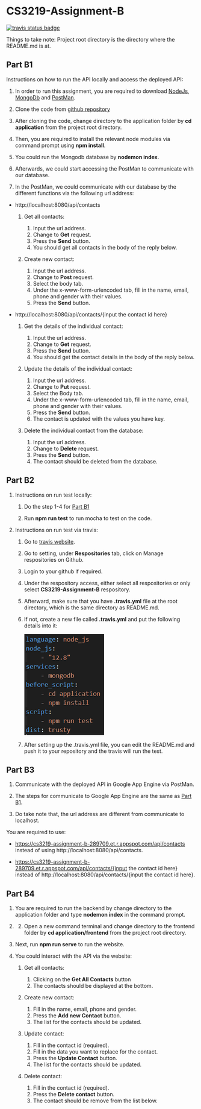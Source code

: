 # CS3219-Assignment-B

[![travis status badge](https://travis-ci.com/Exeexe93/CS3219-Assignment-B.svg?branch=master)](https://travis-ci.com/github/Exeexe93/CS3219-Assignment-B)

Things to take note: Project root directory is the directory where the README.md is at.

## Part B1

Instructions on how to run the API locally and access the deployed API:

1. In order to run this assignment, you are required to download [NodeJs](https://nodejs.org/en/download/), [MongoDb](https://www.mongodb.com/try/download/community) and [PostMan](https://www.postman.com/).

2. Clone the code from [github repository](https://github.com/Exeexe93/CS3219-Assignment-B.git)

3. After cloning the code, change directory to the application folder by **cd application** from the project root directory.

4. Then, you are required to install the relevant node modules via command prompt using **npm install**.

5. You could run the Mongodb database by **nodemon index**.

6. Afterwards, we could start accessing the PostMan to communicate with our database.

7. In the PostMan, we could communicate with our database by the different functions via the following url address:

- http://localhost:8080/api/contacts

  1. Get all contacts:

     1. Input the url address.
     1. Change to **Get** request.
     1. Press the **Send** button.
     1. You should get all contacts in the body of the reply below.

  1. Create new contact:
     1. Input the url address.
     1. Change to **Post** request.
     1. Select the body tab.
     1. Under the x-www-form-urlencoded tab, fill in the name, email, phone and gender with their values.
     1. Press the **Send** button.

- http://localhost:8080/api/contacts/{input the contact id here}

  1. Get the details of the individual contact:

     1. Input the url address.
     1. Change to **Get** request.
     1. Press the **Send** button.
     1. You should get the contact details in the body of the reply below.

  1. Update the details of the individual contact:

     1. Input the url address.
     1. Change to **Put** request.
     1. Select the Body tab.
     1. Under the x-www-form-urlencoded tab, fill in the name, email, phone and gender with their values.
     1. Press the **Send** button.
     1. The contact is updated with the values you have key.

  1. Delete the individual contact from the database:
     1. Input the url address.
     1. Change to **Delete** request.
     1. Press the **Send** button.
     1. The contact should be deleted from the database.

## Part B2

1. Instructions on run test locally:

   1. Do the step 1-4 for [Part B1](#Part-B1)

   1. Run **npm run test** to run mocha to test on the code.

1. Instructions on run test via travis:

   1. Go to [travis website](https://travis-ci.com/).

   1. Go to setting, under **Respositories** tab, click on Manage respositories on Github.

   1. Login to your github if required.

   1. Under the respository access, either select all respositories or only select **CS3219-Assignment-B** respository.

   1. Afterward, make sure that you have **.travis.yml** file at the root directory, which is the same directory as README.md.

   1. If not, create a new file called **.travis.yml** and put the following details into it:

      ![.travis.yml](https://github.com/Exeexe93/CS3219-Assignment-B/blob/master/images/travis.PNG?raw=true)

   1. After setting up the .travis.yml file, you can edit the README.md and push it to your repository and the travis will run the test.

## Part B3

1. Communicate with the deployed API in Google App Engine via PostMan.

1. The steps for communicate to Google App Engine are the same as [Part B1](#Part-B1).

1. Do take note that, the url address are different from communicate to localhost.

You are required to use:

- https://cs3219-assignment-b-289709.et.r.appspot.com/api/contacts instead of using http://localhost:8080/api/contacts.

- https://cs3219-assignment-b-289709.et.r.appspot.com/api/contacts/{input the contact id here}
  instead of http://localhost:8080/api/contacts/{input the contact id here}.

## Part B4

1. You are required to run the backend by change directory to the application folder and type **nodemon index** in the command prompt.

1. 2. Open a new command terminal and change directory to the frontend folder by **cd application/frontend** from the project root directory.

1. Next, run **npm run serve** to run the website.

1. You could interact with the API via the website:

   1. Get all contacts:

      1. Clicking on the **Get All Contacts** button
      1. The contacts should be displayed at the bottom.

   1. Create new contact:

      1. Fill in the name, email, phone and gender.
      1. Press the **Add new Contact** button.
      1. The list for the contacts should be updated.

   1. Update contact:

      1. Fill in the contact id (required).
      1. Fill in the data you want to replace for the contact.
      1. Press the **Update Contact** button.
      1. The list for the contacts should be updated.

   1. Delete contact:

      1. Fill in the contact id (required).
      1. Press the **Delete contact** button.
      1. The contact should be remove from the list below.
